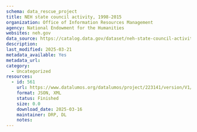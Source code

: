 ```yaml
---
schema: data_rescue_project 
title: NEH state council activity, 1998-2015
organization: Office of Information Resources Management
agency: National Endowment for the Humanities
websites: neh.gov
data_source: https://catalog.data.gov/dataset/neh-state-council-activity-1998-2015
description: 
last_modified: 2025-03-21
metadata_available: Yes
metadata_url: 
category:
  - Uncategorized
resources:
  - id: 561
    url: https://www.datalumos.org/datalumos/project/223141/version/V1/view
    format: JSON, XML
    status: Finished
    size: 0.0
    download_date: 2025-03-16
    maintainer: DRP, DL
    notes: 
---
```

